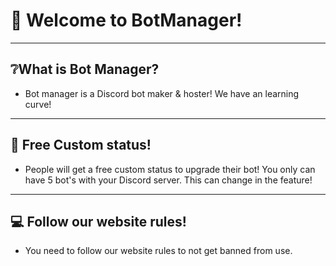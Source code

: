 # 👋 Welcome to BotManager!
---

## ❔What is Bot Manager?
- Bot manager is a Discord bot maker & hoster! We have an learning curve!

---

## 💸 Free Custom status!
- People will get a free custom status to upgrade their bot! You only can have 5 bot's with your Discord server. This can change in the feature!

---

## 💻 Follow our website rules!
- You need to follow our website rules to not get banned from use.
